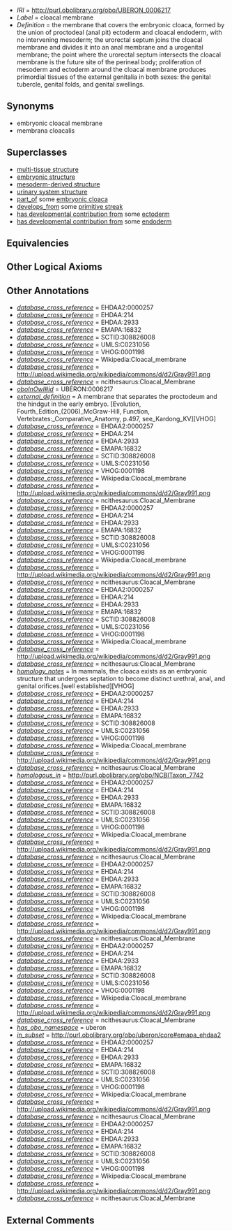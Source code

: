  * *IRI* = http://purl.obolibrary.org/obo/UBERON_0006217
 * *Label* = cloacal membrane
 * *Definition* = the membrane that covers the embryonic cloaca, formed by the union of proctodeal (anal pit) ectoderm and cloacal endoderm, with no intervening mesoderm; the urorectal septum joins the cloacal membrane and divides it into an anal membrane and a urogenital membrane; the point where the urorectal septum intersects the cloacal membrane is the future site of the perineal body; proliferation of mesoderm and ectoderm around the cloacal membrane produces primordial tissues of the external genitalia in both sexes: the genital tubercle, genital folds, and genital swellings.

## Synonyms

 * embryonic cloacal membrane
 * membrana cloacalis

## Superclasses

 * [multi-tissue structure](../../UBERON/81/UBERON_0000481.md)
 * [embryonic structure](../../UBERON/50/UBERON_0002050.md)
 * [mesoderm-derived structure](../../UBERON/20/UBERON_0004120.md)
 * [urinary system structure](../../UBERON/54/UBERON_0006554.md)
 * [part_of](../../BFO/50/BFO_0000050.md) some [embryonic cloaca](../../UBERON/63/UBERON_0000163.md)
 * [develops_from](../../RO/02/RO_0002202.md) some [primitive streak](../../UBERON/41/UBERON_0004341.md)
 * [has developmental contribution from](../../RO/54/RO_0002254.md) some [ectoderm](../../UBERON/24/UBERON_0000924.md)
 * [has developmental contribution from](../../RO/54/RO_0002254.md) some [endoderm](../../UBERON/25/UBERON_0000925.md)

## Equivalencies


## Other Logical Axioms


## Other Annotations

 * *[database_cross_reference](../../ef/oboInOwl#hasDbXref.md)* = EHDAA2:0000257
 * *[database_cross_reference](../../ef/oboInOwl#hasDbXref.md)* = EHDAA:214
 * *[database_cross_reference](../../ef/oboInOwl#hasDbXref.md)* = EHDAA:2933
 * *[database_cross_reference](../../ef/oboInOwl#hasDbXref.md)* = EMAPA:16832
 * *[database_cross_reference](../../ef/oboInOwl#hasDbXref.md)* = SCTID:308826008
 * *[database_cross_reference](../../ef/oboInOwl#hasDbXref.md)* = UMLS:C0231056
 * *[database_cross_reference](../../ef/oboInOwl#hasDbXref.md)* = VHOG:0001198
 * *[database_cross_reference](../../ef/oboInOwl#hasDbXref.md)* = Wikipedia:Cloacal_membrane
 * *[database_cross_reference](../../ef/oboInOwl#hasDbXref.md)* = http://upload.wikimedia.org/wikipedia/commons/d/d2/Gray991.png
 * *[database_cross_reference](../../ef/oboInOwl#hasDbXref.md)* = ncithesaurus:Cloacal_Membrane
 * *[oboInOwl#id](../../id/oboInOwl#id.md)* = UBERON:0006217
 * *[external_definition](../../UBPROP/01/UBPROP_0000001.md)* = A membrane that separates the proctodeum and the hindgut in the early embryo. [Evolution, Fourth_Edition_(2006)_McGraw-Hill, Function, Vertebrates:_Comparative_Anatomy, p.497, see_Kardong_KV][VHOG]
 * *[database_cross_reference](../../ef/oboInOwl#hasDbXref.md)* = EHDAA2:0000257
 * *[database_cross_reference](../../ef/oboInOwl#hasDbXref.md)* = EHDAA:214
 * *[database_cross_reference](../../ef/oboInOwl#hasDbXref.md)* = EHDAA:2933
 * *[database_cross_reference](../../ef/oboInOwl#hasDbXref.md)* = EMAPA:16832
 * *[database_cross_reference](../../ef/oboInOwl#hasDbXref.md)* = SCTID:308826008
 * *[database_cross_reference](../../ef/oboInOwl#hasDbXref.md)* = UMLS:C0231056
 * *[database_cross_reference](../../ef/oboInOwl#hasDbXref.md)* = VHOG:0001198
 * *[database_cross_reference](../../ef/oboInOwl#hasDbXref.md)* = Wikipedia:Cloacal_membrane
 * *[database_cross_reference](../../ef/oboInOwl#hasDbXref.md)* = http://upload.wikimedia.org/wikipedia/commons/d/d2/Gray991.png
 * *[database_cross_reference](../../ef/oboInOwl#hasDbXref.md)* = ncithesaurus:Cloacal_Membrane
 * *[database_cross_reference](../../ef/oboInOwl#hasDbXref.md)* = EHDAA2:0000257
 * *[database_cross_reference](../../ef/oboInOwl#hasDbXref.md)* = EHDAA:214
 * *[database_cross_reference](../../ef/oboInOwl#hasDbXref.md)* = EHDAA:2933
 * *[database_cross_reference](../../ef/oboInOwl#hasDbXref.md)* = EMAPA:16832
 * *[database_cross_reference](../../ef/oboInOwl#hasDbXref.md)* = SCTID:308826008
 * *[database_cross_reference](../../ef/oboInOwl#hasDbXref.md)* = UMLS:C0231056
 * *[database_cross_reference](../../ef/oboInOwl#hasDbXref.md)* = VHOG:0001198
 * *[database_cross_reference](../../ef/oboInOwl#hasDbXref.md)* = Wikipedia:Cloacal_membrane
 * *[database_cross_reference](../../ef/oboInOwl#hasDbXref.md)* = http://upload.wikimedia.org/wikipedia/commons/d/d2/Gray991.png
 * *[database_cross_reference](../../ef/oboInOwl#hasDbXref.md)* = ncithesaurus:Cloacal_Membrane
 * *[database_cross_reference](../../ef/oboInOwl#hasDbXref.md)* = EHDAA2:0000257
 * *[database_cross_reference](../../ef/oboInOwl#hasDbXref.md)* = EHDAA:214
 * *[database_cross_reference](../../ef/oboInOwl#hasDbXref.md)* = EHDAA:2933
 * *[database_cross_reference](../../ef/oboInOwl#hasDbXref.md)* = EMAPA:16832
 * *[database_cross_reference](../../ef/oboInOwl#hasDbXref.md)* = SCTID:308826008
 * *[database_cross_reference](../../ef/oboInOwl#hasDbXref.md)* = UMLS:C0231056
 * *[database_cross_reference](../../ef/oboInOwl#hasDbXref.md)* = VHOG:0001198
 * *[database_cross_reference](../../ef/oboInOwl#hasDbXref.md)* = Wikipedia:Cloacal_membrane
 * *[database_cross_reference](../../ef/oboInOwl#hasDbXref.md)* = http://upload.wikimedia.org/wikipedia/commons/d/d2/Gray991.png
 * *[database_cross_reference](../../ef/oboInOwl#hasDbXref.md)* = ncithesaurus:Cloacal_Membrane
 * *[homology_notes](../../UBPROP/03/UBPROP_0000003.md)* = In mammals, the cloaca exists as an embryonic structure that undergoes septation to become distinct urethral, anal, and genital orifices.[well established][VHOG]
 * *[database_cross_reference](../../ef/oboInOwl#hasDbXref.md)* = EHDAA2:0000257
 * *[database_cross_reference](../../ef/oboInOwl#hasDbXref.md)* = EHDAA:214
 * *[database_cross_reference](../../ef/oboInOwl#hasDbXref.md)* = EHDAA:2933
 * *[database_cross_reference](../../ef/oboInOwl#hasDbXref.md)* = EMAPA:16832
 * *[database_cross_reference](../../ef/oboInOwl#hasDbXref.md)* = SCTID:308826008
 * *[database_cross_reference](../../ef/oboInOwl#hasDbXref.md)* = UMLS:C0231056
 * *[database_cross_reference](../../ef/oboInOwl#hasDbXref.md)* = VHOG:0001198
 * *[database_cross_reference](../../ef/oboInOwl#hasDbXref.md)* = Wikipedia:Cloacal_membrane
 * *[database_cross_reference](../../ef/oboInOwl#hasDbXref.md)* = http://upload.wikimedia.org/wikipedia/commons/d/d2/Gray991.png
 * *[database_cross_reference](../../ef/oboInOwl#hasDbXref.md)* = ncithesaurus:Cloacal_Membrane
 * *[homologous_in](../../core#homologous/in/core#homologous_in.md)* = http://purl.obolibrary.org/obo/NCBITaxon_7742
 * *[database_cross_reference](../../ef/oboInOwl#hasDbXref.md)* = EHDAA2:0000257
 * *[database_cross_reference](../../ef/oboInOwl#hasDbXref.md)* = EHDAA:214
 * *[database_cross_reference](../../ef/oboInOwl#hasDbXref.md)* = EHDAA:2933
 * *[database_cross_reference](../../ef/oboInOwl#hasDbXref.md)* = EMAPA:16832
 * *[database_cross_reference](../../ef/oboInOwl#hasDbXref.md)* = SCTID:308826008
 * *[database_cross_reference](../../ef/oboInOwl#hasDbXref.md)* = UMLS:C0231056
 * *[database_cross_reference](../../ef/oboInOwl#hasDbXref.md)* = VHOG:0001198
 * *[database_cross_reference](../../ef/oboInOwl#hasDbXref.md)* = Wikipedia:Cloacal_membrane
 * *[database_cross_reference](../../ef/oboInOwl#hasDbXref.md)* = http://upload.wikimedia.org/wikipedia/commons/d/d2/Gray991.png
 * *[database_cross_reference](../../ef/oboInOwl#hasDbXref.md)* = ncithesaurus:Cloacal_Membrane
 * *[database_cross_reference](../../ef/oboInOwl#hasDbXref.md)* = EHDAA2:0000257
 * *[database_cross_reference](../../ef/oboInOwl#hasDbXref.md)* = EHDAA:214
 * *[database_cross_reference](../../ef/oboInOwl#hasDbXref.md)* = EHDAA:2933
 * *[database_cross_reference](../../ef/oboInOwl#hasDbXref.md)* = EMAPA:16832
 * *[database_cross_reference](../../ef/oboInOwl#hasDbXref.md)* = SCTID:308826008
 * *[database_cross_reference](../../ef/oboInOwl#hasDbXref.md)* = UMLS:C0231056
 * *[database_cross_reference](../../ef/oboInOwl#hasDbXref.md)* = VHOG:0001198
 * *[database_cross_reference](../../ef/oboInOwl#hasDbXref.md)* = Wikipedia:Cloacal_membrane
 * *[database_cross_reference](../../ef/oboInOwl#hasDbXref.md)* = http://upload.wikimedia.org/wikipedia/commons/d/d2/Gray991.png
 * *[database_cross_reference](../../ef/oboInOwl#hasDbXref.md)* = ncithesaurus:Cloacal_Membrane
 * *[database_cross_reference](../../ef/oboInOwl#hasDbXref.md)* = EHDAA2:0000257
 * *[database_cross_reference](../../ef/oboInOwl#hasDbXref.md)* = EHDAA:214
 * *[database_cross_reference](../../ef/oboInOwl#hasDbXref.md)* = EHDAA:2933
 * *[database_cross_reference](../../ef/oboInOwl#hasDbXref.md)* = EMAPA:16832
 * *[database_cross_reference](../../ef/oboInOwl#hasDbXref.md)* = SCTID:308826008
 * *[database_cross_reference](../../ef/oboInOwl#hasDbXref.md)* = UMLS:C0231056
 * *[database_cross_reference](../../ef/oboInOwl#hasDbXref.md)* = VHOG:0001198
 * *[database_cross_reference](../../ef/oboInOwl#hasDbXref.md)* = Wikipedia:Cloacal_membrane
 * *[database_cross_reference](../../ef/oboInOwl#hasDbXref.md)* = http://upload.wikimedia.org/wikipedia/commons/d/d2/Gray991.png
 * *[database_cross_reference](../../ef/oboInOwl#hasDbXref.md)* = ncithesaurus:Cloacal_Membrane
 * *[has_obo_namespace](../../ce/oboInOwl#hasOBONamespace.md)* = uberon
 * *[in_subset](../../et/oboInOwl#inSubset.md)* = http://purl.obolibrary.org/obo/uberon/core#emapa_ehdaa2
 * *[database_cross_reference](../../ef/oboInOwl#hasDbXref.md)* = EHDAA2:0000257
 * *[database_cross_reference](../../ef/oboInOwl#hasDbXref.md)* = EHDAA:214
 * *[database_cross_reference](../../ef/oboInOwl#hasDbXref.md)* = EHDAA:2933
 * *[database_cross_reference](../../ef/oboInOwl#hasDbXref.md)* = EMAPA:16832
 * *[database_cross_reference](../../ef/oboInOwl#hasDbXref.md)* = SCTID:308826008
 * *[database_cross_reference](../../ef/oboInOwl#hasDbXref.md)* = UMLS:C0231056
 * *[database_cross_reference](../../ef/oboInOwl#hasDbXref.md)* = VHOG:0001198
 * *[database_cross_reference](../../ef/oboInOwl#hasDbXref.md)* = Wikipedia:Cloacal_membrane
 * *[database_cross_reference](../../ef/oboInOwl#hasDbXref.md)* = http://upload.wikimedia.org/wikipedia/commons/d/d2/Gray991.png
 * *[database_cross_reference](../../ef/oboInOwl#hasDbXref.md)* = ncithesaurus:Cloacal_Membrane
 * *[database_cross_reference](../../ef/oboInOwl#hasDbXref.md)* = EHDAA2:0000257
 * *[database_cross_reference](../../ef/oboInOwl#hasDbXref.md)* = EHDAA:214
 * *[database_cross_reference](../../ef/oboInOwl#hasDbXref.md)* = EHDAA:2933
 * *[database_cross_reference](../../ef/oboInOwl#hasDbXref.md)* = EMAPA:16832
 * *[database_cross_reference](../../ef/oboInOwl#hasDbXref.md)* = SCTID:308826008
 * *[database_cross_reference](../../ef/oboInOwl#hasDbXref.md)* = UMLS:C0231056
 * *[database_cross_reference](../../ef/oboInOwl#hasDbXref.md)* = VHOG:0001198
 * *[database_cross_reference](../../ef/oboInOwl#hasDbXref.md)* = Wikipedia:Cloacal_membrane
 * *[database_cross_reference](../../ef/oboInOwl#hasDbXref.md)* = http://upload.wikimedia.org/wikipedia/commons/d/d2/Gray991.png
 * *[database_cross_reference](../../ef/oboInOwl#hasDbXref.md)* = ncithesaurus:Cloacal_Membrane

## External Comments

